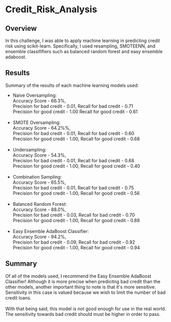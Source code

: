 # Credit_Risk_Analysis

<h2>Overview</h2>
In this challenge, I was able to apply machine learning in predicting credit risk using scikit-learn. Specifically, I used resampling, SMOTEENN, and ensemble classififiers such as balanced random forest and easy ensemble adaboost.
<h2>Results</h2>
Summary of the results of each machine learning models used:
  <ul>
      <li>Naive Oversampling:
        <br/>Accuracy Score - 66.3%, 
           <br/>Precision for bad credit - 0.01, Recall for bad credit - 0.71
         <br/>Precision for good credit - 1.00 Recall for good credit - 0.61<br/><br/>
    </li>
      <li>SMOTE Oversampling:
        <br/>Accuracy Score - 64.2%%, 
           <br/>Precision for bad credit - 0.01, Recall for bad credit - 0.60
         <br/>Precision for good credit - 1.00, Recall for good credit - 0.68<br/><br/>
    </li>
    <li>Undersampling:
        <br/>Accuracy Score - 54.3%, 
           <br/>Precision for bad credit - 0.01, Recall for bad credit - 0.68
         <br/>Precision for good credit - 1.00, Recall for good credit - 0.40<br/><br/>
    </li>
    <li>Combination Sampling:
        <br/>Accuracy Score - 65.5%, 
           <br/>Precision for bad credit - 0.01, Recall for bad credit - 0.75
         <br/>Precision for good credit - 1.00, Recall for good credit - 0.56<br/><br/>
    </li>
    <li>Balanced Random Forest:
        <br/>Accuracy Score - 88.0%, 
           <br/>Precision for bad credit - 0.03, Recall for bad credit - 0.70
         <br/>Precision for good credit - 1.00, Recall for good credit - 0.88<br/><br/>
    </li>
    <li>Easy Ensemble AdaBoost Classifier:
        <br/>Accuracy Score - 94.2%, 
           <br/>Precision for bad credit - 0.09, Recall for bad credit - 0.92
         <br/>Precision for good credit - 1.00, Recall for good credit - 0.94<br/>
    </li>
  </ul>
<h2>Summary</h2>
Of all of the models used, I recommend the Easy Ensemble AdaBoost Classifier! Although it is more precise when predicitng bad credit than the other models, another important thing to note is that it's more sensitive. Sensitivity in this case is valued because we wish to limit the number of bad credit loans.
<br/><br/>
With that being said, this model is not good enough for use in the real world. The sensitivity towards bad credit should must be higher in order to pass. 
